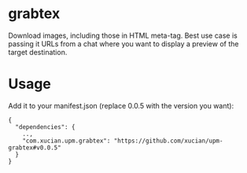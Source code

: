 # grabtex
Download images, including those in HTML meta-tag. Best use case is passing it URLs from a chat where you want to display a preview of the target destination.

# Usage
Add it to your manifest.json (replace 0.0.5 with the version you want):

```
{
  "dependencies": {
	..,
	"com.xucian.upm.grabtex": "https://github.com/xucian/upm-grabtex#v0.0.5"
  }
}
```
